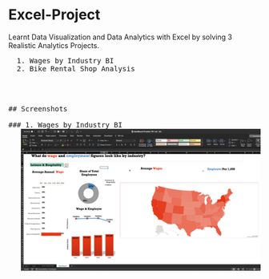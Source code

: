 # Excel-Project 

Learnt Data Visualization and Data Analytics with Excel by solving 3 Realistic Analytics Projects.

  <pre>
  1. Wages by Industry BI
  2. Bike Rental Shop Analysis           




## Screenshots

### 1. Wages by Industry BI 
   <img src = " https://github.com/Trencio/Excel-Project/blob/main/Wages%20by%20Industry%20Analysis%20.png"/>

